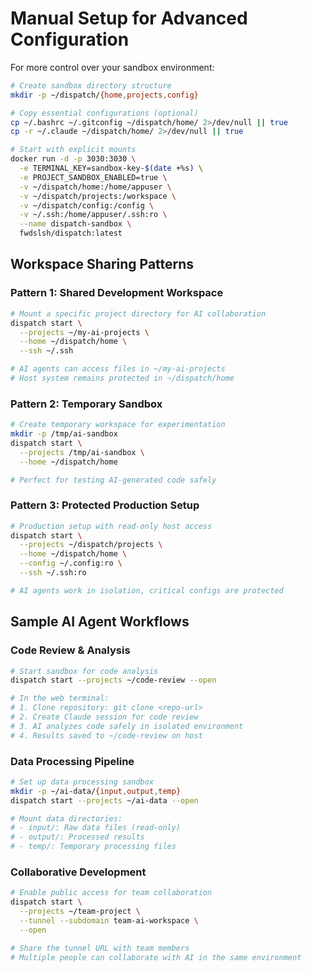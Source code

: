 
# Manual Setup for Advanced Configuration

For more control over your sandbox environment:

```bash
# Create sandbox directory structure
mkdir -p ~/dispatch/{home,projects,config}

# Copy essential configurations (optional)
cp ~/.bashrc ~/.gitconfig ~/dispatch/home/ 2>/dev/null || true
cp -r ~/.claude ~/dispatch/home/ 2>/dev/null || true

# Start with explicit mounts
docker run -d -p 3030:3030 \
  -e TERMINAL_KEY=sandbox-key-$(date +%s) \
  -e PROJECT_SANDBOX_ENABLED=true \
  -v ~/dispatch/home:/home/appuser \
  -v ~/dispatch/projects:/workspace \
  -v ~/dispatch/config:/config \
  -v ~/.ssh:/home/appuser/.ssh:ro \
  --name dispatch-sandbox \
  fwdslsh/dispatch:latest
```

## Workspace Sharing Patterns

### Pattern 1: Shared Development Workspace

```bash
# Mount a specific project directory for AI collaboration
dispatch start \
  --projects ~/my-ai-projects \
  --home ~/dispatch/home \
  --ssh ~/.ssh

# AI agents can access files in ~/my-ai-projects
# Host system remains protected in ~/dispatch/home
```

### Pattern 2: Temporary Sandbox

```bash
# Create temporary workspace for experimentation
mkdir -p /tmp/ai-sandbox
dispatch start \
  --projects /tmp/ai-sandbox \
  --home ~/dispatch/home

# Perfect for testing AI-generated code safely
```

### Pattern 3: Protected Production Setup

```bash
# Production setup with read-only host access
dispatch start \
  --projects ~/dispatch/projects \
  --home ~/dispatch/home \
  --config ~/.config:ro \
  --ssh ~/.ssh:ro

# AI agents work in isolation, critical configs are protected
```

## Sample AI Agent Workflows

### Code Review & Analysis

```bash
# Start sandbox for code analysis
dispatch start --projects ~/code-review --open

# In the web terminal:
# 1. Clone repository: git clone <repo-url>
# 2. Create Claude session for code review
# 3. AI analyzes code safely in isolated environment
# 4. Results saved to ~/code-review on host
```

### Data Processing Pipeline

```bash
# Set up data processing sandbox
mkdir -p ~/ai-data/{input,output,temp}
dispatch start --projects ~/ai-data --open

# Mount data directories:
# - input/: Raw data files (read-only)
# - output/: Processed results
# - temp/: Temporary processing files
```

### Collaborative Development

```bash
# Enable public access for team collaboration
dispatch start \
  --projects ~/team-project \
  --tunnel --subdomain team-ai-workspace \
  --open

# Share the tunnel URL with team members
# Multiple people can collaborate with AI in the same environment
```
